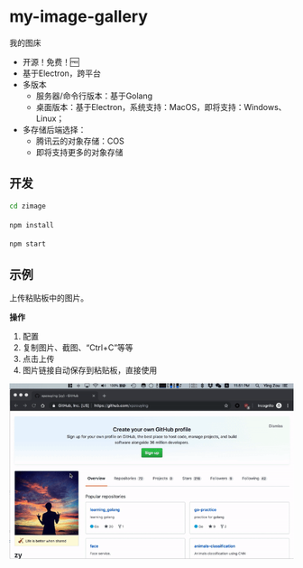 # my-image-gallery

我的图床

- 开源！免费！🆓
- 基于Electron，跨平台
- 多版本
  - 服务器/命令行版本：基于Golang
  - 桌面版本：基于Electron，系统支持：MacOS，即将支持：Windows、Linux；
- 多存储后端选择：
  - 腾讯云的对象存储：COS
  - 即将支持更多的对象存储





## 开发



```bash
cd zimage

npm install

npm start
```



## 示例

上传粘贴板中的图片。



**操作**

1. 配置
2. 复制图片、截图、“Ctrl+C”等等
3. 点击上传
4. 图片链接自动保存到粘贴板，直接使用



![upload-image](./assets/upload-clipboard.gif)


